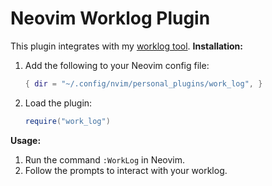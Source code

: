 # Neovim Worklog Plugin

This plugin integrates with my [worklog tool](https://github.com/jnduli/gn_work_tracker).
**Installation:**

1. Add the following to your Neovim config file:
   ```lua
   { dir = "~/.config/nvim/personal_plugins/work_log", } 
   ```
2. Load the plugin: 
   ```lua
   require("work_log")
   ```
**Usage:**

1. Run the command `:WorkLog` in Neovim.
2. Follow the prompts to interact with your worklog. 
